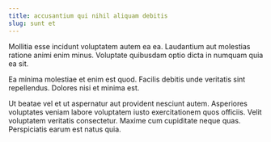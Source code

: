```yaml
---
title: accusantium qui nihil aliquam debitis
slug: sunt et
---
```


Mollitia esse incidunt voluptatem autem ea ea. Laudantium aut molestias ratione animi enim minus. Voluptate quibusdam optio dicta in numquam quia ea sit.

Ea minima molestiae et enim est quod. Facilis debitis unde veritatis sint repellendus. Dolores nisi et minima est.

Ut beatae vel et ut aspernatur aut provident nesciunt autem. Asperiores voluptates veniam labore voluptatem iusto exercitationem quos officiis. Velit voluptatem veritatis consectetur. Maxime cum cupiditate neque quas. Perspiciatis earum est natus quia.
